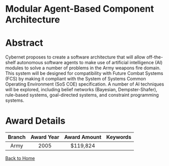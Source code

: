 
Modular Agent-Based Component Architecture
==========================================

# Abstract


Cybernet proposes to create a software architecture that will allow off-the-shelf autonomous software agents to make use of artificial intelligence (AI) modules to solve a number of problems in the Army weapons fire domain.  This system will be designed for compatibility with Future Combat Systems (FCS) by making it compliant with the System of Systems Common Operating Environment (SoS COE) specification.  A number of AI techniques will be explored, including belief networks (Bayesian, Dempster-Shafer), rule-based systems, goal-directed systems, and constraint programming systems.  

# Award Details

|Branch|Award Year|Award Amount|Keywords|
| :---: | :---: | :---: | :---: |
|Army|2005|$119,824||
  
  


[Back to Home](https://github.com/chrischow/dod_sbir_awards/Reports/CC/#961)